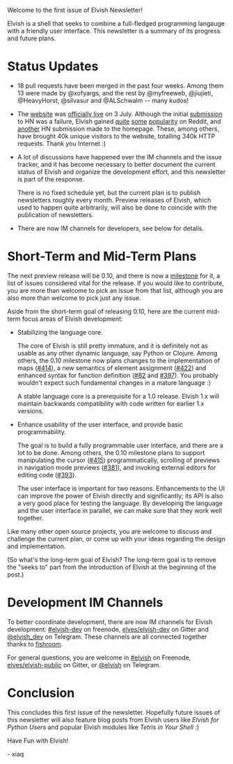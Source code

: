 Welcome to the first issue of Elvish Newsletter!

Elvish is a shell that seeks to combine a full-fledged programming langauge
with a friendly user interface. This newsletter is a summary of its progress
and future plans.


# Status Updates

*   18 pull requests have been merged in the past four weeks. Among them 13
    were made by @xofyargs, and the rest by @myfreeweb, @jiujieti, @HeavyHorst,
    @silvasur and @ALSchwalm -- many kudos!

*   The [website](https://elvish.io) was [officially
    live](/blog/live.html) on 3 July. Although the initial
    [submission](https://news.ycombinator.com/item?id=14691639) to HN was a
    failure, Elvish gained
    [quite](https://www.reddit.com/r/programming/comments/6l38nd/elvish_friendly_and_expressive_shell/)
    [some](https://www.reddit.com/r/golang/comments/6l3aev/elvish_friendly_and_expressive_shell_written_in_go/)
    [popularity](https://www.reddit.com/r/linux/comments/6l6wcs/elvish_friendly_and_expressive_shell_now_ready/)
    on Reddit, and [another](https://news.ycombinator.com/item?id=14698187) HN
    submission made to the homepage. These, among others, have brought 40k
    unique visitors to the website, totalling 340k HTTP requests. Thank you
    Internet :)

*   A lot of discussions have happened over the IM channels and the issue
    tracker, and it has become necessary to better document the current status
    of Elvish and organize the development effort, and this newsletter is
    part of the response.

    There is no fixed schedule yet, but the current plan is to publish
    newsletters roughly every month. Preview releases of Elvish, which used to
    happen quite arbitrarily, will also be done to coincide with the publication
    of newsletters.

*   There are now IM channels for developers, see below for details.


# Short-Term and Mid-Term Plans

The next preview release will be 0.10, and there is now a
[milestone](https://github.com/elves/elvish/milestone/2) for it, a list of
issues considered vital for the release. If you would like to contribute, you
are more than welcome to pick an issue from that list, although you are also
more than welcome to pick just any issue.

Aside from the short-term goal of releasing 0.10, here are the current mid-term
focus areas of Elvish development:

*   Stabilizing the language core.

    The core of Elvish is still pretty immature, and it is definitely not as
    usable as any other dynamic language, say Python or Clojure. Among others,
    the 0.10 milestone now plans changes to the implementation of maps
    ([#414](https://github.com/elves/elvish/issues/414)), a new semantics of
    element assignment ([#422](https://github.com/elves/elvish/issues/422))
    and enhanced syntax for function definition
    ([#82](https://github.com/elves/elvish/issues/82) and
    [#397](https://github.com/elves/elvish/issues/397)). You probably wouldn't
    expect such fundamental changes in a mature language :)

    A stable language core is a prerequisite for a 1.0 release. Elvish 1.x
    will maintain backwards compatibility with code written for earlier 1.x
    versions.

*   Enhance usability of the user interface, and provide basic
    programmability.

    The goal is to build a fully programmable user interface, and there are a
    lot to be done. Among others, the 0.10 milestone plans to support
    manipulating the cursor
    ([#415](https://github.com/elves/elvish/issues/415)) programmatically,
    scrolling of previews in navigation mode previews
    ([#381](https://github.com/elves/elvish/issues/381)), and invoking
    external editors for editing code
    ([#393](https://github.com/elves/elvish/issues/393)).

    The user interface is important for two reasons. Enhancements to the UI
    can improve the power of Elvish directly and significantly; its API is also
    a very good place for testing the language. By developing the language and
    the user interface in parallel, we can make sure that they work well
    together.

Like many other open source projects, you are welcome to discuss and challenge
the current plan, or come up with your ideas regarding the design and
implementation.

(So what's the long-term goal of Elvish? The long-term goal is to remove the
"seeks to" part from the introduction of Elvish at the beginning of the post.)


# Development IM Channels

To better coordinate development, there are now IM channels for Elvish
development:
[#elvish-dev](http://webchat.freenode.net/?channels=elvish-dev) on freenode,
[elves/elvish-dev](https://gitter.im/elves/elvish-dev) on Gitter and
[@elvish_dev](https://telegram.me/elvish_dev) on Telegram. These channels are
all connected together thanks to [fishroom](https://github.com/tuna/fishroom).

For general questions, you are welcome in
[#elvish](https://webchat.freenode.net/?channels=elvish) on Freenode,
[elves/elvish-public](https://gitter.im/elves/elvish-public) on Gitter, or
[@elvish](https://telegram.me/elvish) on Telegram.


# Conclusion

This concludes this first issue of the newsletter. Hopefully future issues of
this newsletter will also feature blog posts from Elvish users like *Elvish for
Python Users* and popular Elvish modules like *Tetris in Your Shell* :)

Have Fun with Elvish!

\- xiaq
